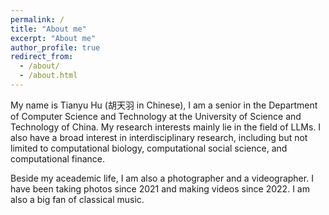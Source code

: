 ```yaml
---
permalink: /
title: "About me"
excerpt: "About me"
author_profile: true
redirect_from: 
  - /about/
  - /about.html
---
```

My name is Tianyu Hu (胡天羽 in Chinese), I am a senior in the Department of Computer Science and Technology at the University of Science and Technology of China. My research interests mainly lie in the field of LLMs. I also have a broad interest in interdisciplinary research, including but not limited to computational biology, computational social science, and computational finance.

Beside my aceademic life, I am also a photographer and a videographer. I have been taking photos since 2021 and making videos since 2022. I am also a big fan of classical music.
